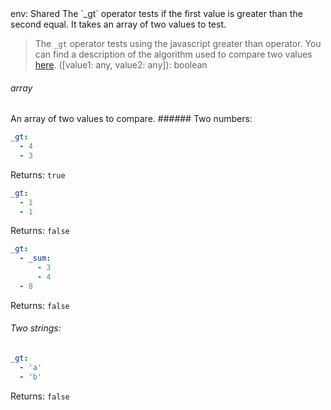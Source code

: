 <TITLE>_gt</TITLE>
<METADATA>env: Shared</METADATA>
<DESCRIPTION>The `_gt` operator tests if the first value is greater than the second equal. It takes an array of two values to test.

> The `_gt` operator tests using the javascript greater than operator. You can find a description of the algorithm used to compare two values [here](https://developer.mozilla.org/en-US/docs/Web/JavaScript/Reference/Operators/Less_than).</DESCRIPTION>
> <USAGE>([value1: any, value2: any]): boolean

###### array

An array of two values to compare.</USAGE>
<EXAMPLES>###### Two numbers:

```yaml
_gt:
  - 4
  - 3
```

Returns: `true`

```yaml
_gt:
  - 1
  - 1
```

Returns: `false`

```yaml
_gt:
  - _sum:
      - 3
      - 4
  - 8
```

Returns: `false`

###### Two strings:

```yaml
_gt:
  - 'a'
  - 'b'
```

Returns: `false`</EXAMPLES>
